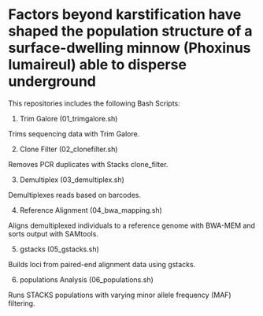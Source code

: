 # Factors beyond karstification have shaped the population structure of a surface-dwelling minnow (Phoxinus lumaireul) able to disperse underground


This repositories includes the following Bash Scripts:


01. Trim Galore (01_trimgalore.sh)

Trims sequencing data with Trim Galore.

02. Clone Filter (02_clonefilter.sh)

Removes PCR duplicates with Stacks clone_filter.

03. Demultiplex (03_demultiplex.sh)

Demultiplexes reads based on barcodes.

04. Reference Alignment (04_bwa_mapping.sh)

Aligns demultiplexed individuals to a reference genome with BWA-MEM and sorts output with SAMtools.

05. gstacks (05_gstacks.sh)

Builds loci from paired-end alignment data using gstacks.

06. populations Analysis (06_populations.sh)

Runs STACKS populations with varying minor allele frequency (MAF) filtering.
